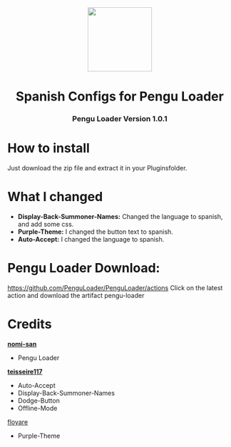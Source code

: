 <div align="center">
  <a href="https://pengu.lol">
    <img src="https://i.imgur.com/kQOMxqS.jpg" width="144"/>
  </a>
  <h1 align="center">Spanish Configs for Pengu Loader</h1>
  <h3>Pengu Loader Version 1.0.1</h3>
</div>

# How to install
Just download the zip file and extract it in your Pluginsfolder.
# What I changed

- **Display-Back-Summoner-Names:** Changed the language to spanish, and add some css.
- **Purple-Theme:** I changed the button text to spanish.
- **Auto-Accept:** I changed the language to spanish.

# Pengu Loader Download:
https://github.com/PenguLoader/PenguLoader/actions
Click on the latest action and download the artifact pengu-loader

# Credits
**[nomi-san](https://github.com/nomi-san)**
  - Pengu Loader

**[teisseire117](https://github.com/nomi-san)**
  - Auto-Accept
  - Display-Back-Summoner-Names
  - Dodge-Button
  - Offline-Mode

[floyare](https://github.com/nomi-san)
- Purple-Theme